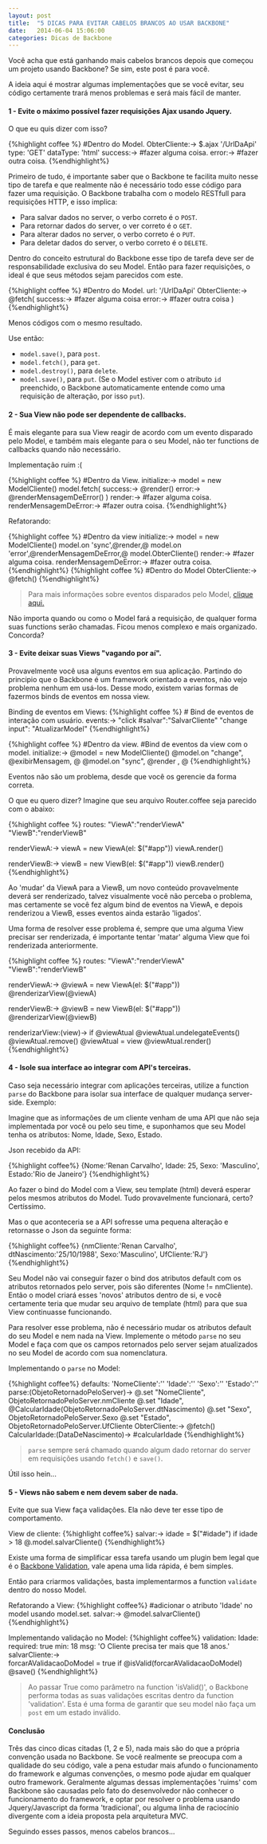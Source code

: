 ```yaml
---
layout: post
title:  "5 DICAS PARA EVITAR CABELOS BRANCOS AO USAR BACKBONE"
date:   2014-06-04 15:06:00
categories: Dicas de Backbone
---
```


Você acha que está ganhando mais cabelos brancos depois que começou um projeto usando Backbone? Se sim, este post é para você.

A ideia aqui é mostrar algumas implementações que se você evitar, seu código certamente trará menos problemas e será mais fácil de manter.

#### 1 - Evite o máximo possível fazer requisições Ajax usando Jquery. ####

O que eu quis dizer com isso?

{%highlight coffee %}
	#Dentro do Model.
ObterCliente:->
	$.ajax '/UrlDaApi'
		type: 'GET'
		dataType: 'html'
		success:->
			#fazer alguma coisa.
		error:->
			#fazer outra coisa.	
{%endhighlight%}


Primeiro de tudo, é importante saber que o Backbone te facilita muito nesse tipo de tarefa e que realmente não é necessário todo esse código para fazer uma requisição. O Backbone trabalha com o modelo RESTfull para requisições HTTP, e isso implica:

- Para salvar dados no server, o verbo correto é o `POST`.
- Para retornar dados do server, o ver correto é o `GET`.
- Para alterar dados no server, o verbo correto é o `PUT`.
- Para deletar dados do server, o verbo correto é o `DELETE`.   

Dentro do conceito estrutural do Backbone esse tipo de tarefa deve ser de responsabilidade exclusiva do seu Model. Então para fazer requisições, o ideal é que seus métodos sejam parecidos com este.

{%highlight coffee %}
	#Dentro do Model.
url: '/UrlDaApi'
ObterCliente:->
	@fetch(
		success:->
			#fazer alguma coisa
		error:->
			#fazer outra coisa
	)	
{%endhighlight%}


Menos códigos com o mesmo resultado.

Use então:
	
- `model.save()`, para `post`.
- `model.fetch()`, para `get`.
- `model.destroy()`, para `delete`.
- `model.save()`, para `put`. (Se o Model estiver com o atributo `id` preenchido, o Backbone automaticamente entende como uma requisição de alteração, por isso `put`).


#### 2 - Sua View não pode ser dependente de callbacks. ####

É mais elegante para sua View reagir de acordo com um evento disparado pelo Model, e também mais elegante para o seu Model, não ter functions de callbacks quando não necessário.

Implementação ruim :(

{%highlight coffee %}
	#Dentro da View.
initialize:->
	model = new ModelCliente()
	model.fetch(
			success:->
				@render()
			error:->
				@renderMensagemDeError()
		)
render:->
	#fazer alguma coisa.
renderMensagemDeError:->
	#fazer outra coisa.
{%endhighlight%}


Refatorando:

{%highlight coffee %}
	#Dentro da view
initialize:->
	model = new ModelCliente()
	model.on 'sync',@render,@
	model.on 'error',@renderMensagemDeError,@
	model.ObterCliente()
render:->
	#fazer alguma coisa.
renderMensagemDeError:->
	#fazer outra coisa.
{%endhighlight%}
{%highlight coffee %}
	#Dentro do Model
ObterCliente:->
	@fetch()
{%endhighlight%}

> Para mais informações sobre eventos disparados pelo Model, [clique aqui.][urlBackboneEvent]

Não importa quando ou como o Model fará a requisição, de qualquer forma suas functions serão chamadas.
Ficou menos complexo e mais organizado. Concorda?


#### 3 - Evite deixar suas Views "vagando por aí". ####


Provavelmente você usa alguns eventos em sua aplicação. Partindo do principio que o Backbone é um framework orientado a eventos, não vejo problema nenhum em usá-los. Desse modo, existem varias formas de fazermos binds de eventos em nossa view.

Binding de eventos em Views:
{%highlight coffee %}
	# Bind de eventos de interação com usuário.
events:->
	"click #salvar":"SalvarCliente"
	"change input": "AtualizarModel"
{%endhighlight%}

{%highlight coffee %}
	#Dentro da view.
	#Bind de eventos da view com o model.
initialize:->
	@model = new ModelCliente()
	@model.on "change", @exibirMensagem, @
	@model.on "sync", @render , @
{%endhighlight%}

Eventos não são um problema, desde que você os gerencie da forma correta.

O que eu quero dizer? Imagine que seu arquivo Router.coffee seja parecido com o abaixo:

{%highlight coffee %}
routes:
	"ViewA":"renderViewA"
	"ViewB":"renderViewB"

renderViewA:->
	viewA = new ViewA(el: $("#app"))
	viewA.render()

renderViewB:->
	viewB = new ViewB(el: $("#app"))
	viewB.render()
{%endhighlight%}

Ao 'mudar' da ViewA para a ViewB, um novo conteúdo provavelmente deverá ser renderizado, talvez visualmente você não perceba o problema, mas certamente se você fez algum bind de eventos na ViewA, e depois renderizou a ViewB, esses eventos ainda estarão 'ligados'.

Uma forma de resolver esse problema é, sempre que uma alguma View precisar ser renderizada, é importante tentar 'matar' alguma View que foi renderizada anteriormente.

{%highlight coffee %}
routes:
	"ViewA":"renderViewA"
	"ViewB":"renderViewB"

renderViewA:->
	@viewA = new ViewA(el: $("#app"))
	@renderizarView(@viewA)

renderViewB:->
	@viewB = new ViewB(el: $("#app"))
	@renderizarView(@viewB)

renderizarView:(view)->
	if @viewAtual
		@viewAtual.undelegateEvents()
		@viewAtual.remove()	
	@viewAtual = view
	@viewAtual.render()
{%endhighlight%}



#### 4 - Isole sua interface ao integrar com API's terceiras. ####

Caso seja necessário integrar com aplicações terceiras, utilize a function `parse` do Backbone para isolar sua interface de qualquer mudança server-side. Exemplo:

Imagine que as informações de um cliente venham de uma API que não seja implementada por você ou pelo seu time, e suponhamos que seu Model tenha os atributos: Nome, Idade, Sexo, Estado.

Json recebido da API:

{%highlight coffee%}
{Nome:'Renan Carvalho', Idade: 25, Sexo: 'Masculino', Estado:'Rio de Janeiro'}
{%endhighlight%}

Ao fazer o bind do Model com a View, seu template (html) deverá esperar pelos mesmos atributos do Model. Tudo provavelmente funcionará, certo? Certíssimo.

Mas o que aconteceria se a API sofresse uma pequena alteração e retornasse o Json da seguinte forma:


{%highlight coffee%}
{nmCliente:'Renan Carvalho', dtNascimento:'25/10/1988', Sexo:'Masculino', UfCliente:'RJ'}
{%endhighlight%}

Seu Model não vai conseguir fazer o bind dos atributos default com os atributos retornados pelo server, pois são diferentes (Nome != nmCliente). Então o model criará esses 'novos' atributos dentro de si, e você certamente teria que mudar seu arquivo de template (html) para que sua View continuasse funcionando.

Para resolver esse problema, não é necessário mudar os atributos default do seu Model e nem nada na View. Implemente o método `parse` no seu Model e faça com que os campos retornados pelo server sejam atualizados no seu Model de acordo com sua nomenclatura.

Implementando o `parse` no Model:

{%highlight coffee%}
defaults:
	'NomeCliente':''
    'Idade':''
    'Sexo':''
    'Estado':''
parse:(ObjetoRetornadoPeloServer)->
	@.set "NomeCliente", ObjetoRetornadoPeloServer.nmCliente
    @.set "Idade", @CalcularIdade(ObjetoRetornadoPeloServer.dtNascimento)
    @.set "Sexo", ObjetoRetornadoPeloServer.Sexo
    @.set "Estado", ObjetoRetornadoPeloServer.UfCliente
ObterCliente:->
	@fetch()
CalcularIdade:(DataDeNascimento)->
	#calcularIdade
{%endhighlight%}

> `parse` sempre será chamado quando algum dado retornar do server em requisições usando `fetch()` e `save()`. 

Útil isso hein...

#### 5 - Views não sabem e nem devem saber de nada. ####

Evite que sua View faça validações. Ela não deve ter esse tipo de comportamento.

View de cliente:
{%highlight coffee%}
salvar:->
	idade = $("#idade")
	if idade > 18
		@.model.salvarCliente()
{%endhighlight%}

Existe uma forma de simplificar essa tarefa usando um plugin bem legal que é o [Backbone Validation][validation], vale apena uma lida rápida, é bem simples.

Então para criarmos validações, basta implementarmos a function `validate` dentro do nosso Model.

Refatorando a View:
{%highlight coffee%}
#adicionar o atributo 'Idade' no model usando model.set.
salvar:->
	@model.salvarCliente()
{%endhighlight%}

Implementando validação no Model:
{%highlight coffee%}
validation:
	Idade:
		required: true
		min: 18
		msg: 'O Cliente precisa ter mais que 18 anos.'
salvarCliente:->	
	forcarAValidacaoDoModel = true
	if @isValid(forcarAValidacaoDoModel)
		@save()
{%endhighlight%}

> Ao passar True como parâmetro na function 'isValid()', o Backbone performa todas as suas validações escritas dentro da function 'validation'.
Esta é uma forma de garantir que seu model não faça um `post` em um estado inválido.




#### Conclusão ####


Três das cinco dicas citadas (1, 2 e 5), nada mais são do que a própria convenção usada no Backbone. Se você realmente se preocupa com a qualidade do seu código, vale a pena estudar mais afundo o funcionamento do framework e algumas convenções, o mesmo pode ajudar em qualquer outro framework. Geralmente algumas dessas implementações 'ruims' com Backbone são causadas pelo fato do desenvolvedor não conhecer o funcionamento do framework, e optar por resolver o problema usando Jquery/Javascript da forma 'tradicional', ou alguma linha de raciocínio divergente com a ideia proposta pela arquitetura MVC.   

Seguindo esses passos, menos cabelos brancos...

[urlBackboneEvent]: http://backbonejs.org/#Events 
[validation]: http://thedersen.com/projects/backbone-validation